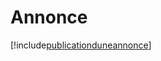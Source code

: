 # Annonce

[!include[publicationduneannonce](annonce.publicationduneannonce.autogen.md)]
















